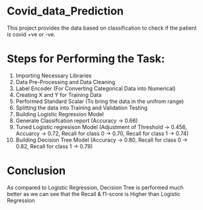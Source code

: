 # Covid_data_Prediction
This project provides the data based on classification to check if the patient is covid +ve or -ve. 

# Steps for Performing the Task:
1. Importing Necessary Libraries
2. Data Pre-Processing and Data Cleaning
3. Label Encoder (For Converting Categorical Data into Numerical)
4. Creating X and Y for Training Data
5. Performed Standard Scalar (To bring the data in the unifrom range)
6. Splitting the data into Training and Validation Testing
7. Building Logistic Regression Model
8. Generate Classifcation report (Accuracy -> 0.66)
9. Tuned Logistic regresison Model (Adjustment of Threshold -> 0.456, Accuarcy -> 0.72, Recall for class 0 -> 0.70, Recall for class 1 -> 0.74)
10. Building Decision Tree Model (Accuracy -> 0.80, Recall for class 0 -> 0.82, Recall for class 1 -> 0.79)

# Conclusion
As compared to Logistic Regression, Decision Tree is performed much better as we can see that the Recall & f1-score is Higher than Logistic Regression
